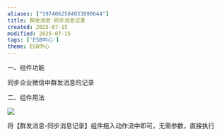 ```yaml
---
aliases: ["1974062504033890644"]
title: 群发消息-同步消息记录
created: 2025-07-15
modified: 2025-07-15
tags: ['ESB中心']
theme: ESB中心
---
```


一、组件功能

同步企业微信中群发消息的记录

二、组件用法

![](2ee7303fb4f5f46f18c04ca4be83f278.jpg)

将【群发消息-同步消息记录】组件拖入动作流中即可，无需参数，直接执行